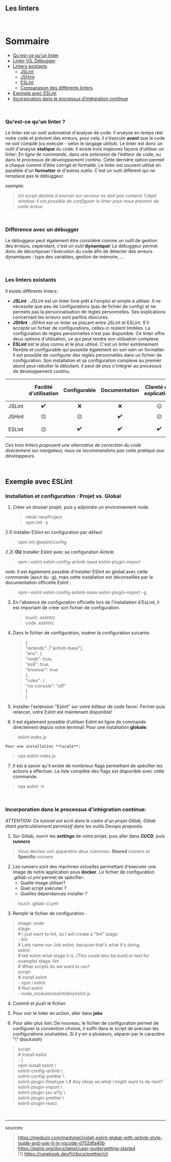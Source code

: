## Les linters 


<br/>


# Sommaire

- [Qu'est-ce qu'un linter](#whoisLinter)  
- [Linter VS. Débugger](#lintervsdebugger)  
- [Linters existants](#linterExistant)
  - [JSLint](#linterExistant)
  - [JSHint](#linterExistant)
  - [ESLint](#linterExistant)
  - [Comparaison des différents linters](#differenceBetween)
- [Exemple avec ESLint](#ESLint)
- [Incorporation dans le processus d'intégration continue](#IncorporationProccessIntegration)


<br/>


### Qu'est-ce qu'un linter ?  <a name="whoisLinter"></a>

Le linter est un outil automatisé d'analyse de code. Il analyse en temps réel notre code et prévient des erreurs, pour cela, il s'éxecute **avant** que le code ne soit compilé (ou exécuté - selon le langage utilisé). Le linter est donc un outil d'analyse **statique** du code. Il existe trois majeures façons d'utiliser un linter: En _ligne de commande_, dans une _extension_ de l'éditeur de code, ou dans le processus de _développement continu_. Cette dernière option permet à chaque commit d'être corrigé et formatté. 
Le linter est souvent utilisé en parallèle d'un **formatter** et d'autres outils. C'est un outil différent qui ne remplace pas le débuggeur. 

_exemple:_ 
> _Un script déstiné à tourner sur serveur ne doit pas contenir l'objet window. Il est possible de configurer le linter pour nous prévenir de cette erreur._ 

<br/>


### Différence avec un débugger <a name="lintervsdebugger"></a>

Le débuggeur peut également être considéré comme un outil de gestion des erreurs, cependant, c'est un outil **dynamique**! Le débuggeur permet donc de décomposer l'éxecution du code afin de détecter des erreurs dynamiques : type des variables, gestion de mémoire, ... 

<br/>


### Les linters existants  <a href="linterExistant"></a>

Il existe différents linters: 

* **JSLint** : JSLint est un linter livré prêt à l'emploi et simple à utiliser. Il ne nécessite que peu de configurations (pas de fichier de config) et ne permets pas la personnalisation de règles personnelles. Ses explications concernant les erreurs sont parfois obscures. 
* **JSHInt** : JSHint est un linter se plaçant entre JSLint et ESLint. S'il accepte un fichier de configurations, celles-ci restent limitées. La configuration de règles personnelles n'est pas disponible. Ce linter offre deux options d'utilisation, ce qui peut rendre son utilisation complexe. 
* **ESLint** est le plus connu et le plus utilisé. C'est un linter extrêmement flexible et configurable qui possède également en son sein un formatter. Il est possible de configurer des règles personnelles dans un fichier de configuration. Son installation et sa configuration complexe au premier abord peut rebutter le débutant. Il peut de plus s'intégrer au processus de développement continu.

<a href="differenceBetween"></a>

|        | Facilité d'utilisation | Configurable | Documentation | Clareté des explications | Extensible | Support ES6 / JSX |
|:------:|:----------------------:|:------------:|:-------------:|:------------------------:|:----------:|:-----------------:|
| JSLint |            ✔️           |       ❌      |       ❌       |             😐            |      ❌     |        ES6        |
| JSHint |            😐           |       😐      |       ✔️       |             😐            |      😐     |        ES6        |
| ESLint |            😐           |       ✔️      |       ✔️       |             ✔️            |      ✔️     |     ES6 + JSX     |

_Ces trois linters proposent une alternative de correction du code directement sur navigateur, nous ne recommandons pas cette pratique aux développeurs._ 

<br/>

<a name="#ESLint"></a>

## Exemple avec ESLint

### Installation et configuration : Projet vs. Global

1) Créer un dossier projet, puis y adjoindre un environnement node. 
   > mkdir newProject  
    npm init -y

2.1) Installer ESlint en configuration par défaut
   > npm init @eslint/config  
   
2.2) **OU** Installer Eslint avec sa configuration Airbnb
   > npm i eslint eslint-config-airbnb-base eslint-plugin-import

note: Il est également possible d'installer ESlint en global avec cette commande (ajout du -g), mais cette installation est déconseillée par la documentation officielle Eslint :  
   > npm i eslint eslint-config-airbnb-base eslint-plugin-import -g

3) En l'absence de configuration officielle lors de l'installation d'EsLint, il est important de créer son fichier de configuration. 
   > touch .eslintrc  
     code .eslintrc

4) Dans le fichier de configuration, insérer la configuration suivante: 

   > {  
  "extends": ["airbnb-base"],  
  "env": {  
    "node": true,  
    "es6": true,  
    "browser": true  
  },  
  "rules": {  
    "no-console": "off"  
  }  
}  

5) Installer l'extension "Eslint" sur votre éditeur de code favori. Fermer puis relancer, votre Eslint est maintenant disponible! 

6) Il est également possible d'utiliser Eslint en ligne de commande directement depuis votre terminal: 
    Pour une installation **globale**: 
> eslint index.js  

    Pour une installation **locale**: 
> npx eslint index.js  

7) Il est à savoir qu'il existe de nombreux flags permettant de spécifier les actions à effectuer. La liste complète des flags est disponible avec cette commande. 
> npx eslint -h

<br/>

<a name="#IncorporationProccessIntegration"></a>

### Incorporation dans le processus d'intégration continue: 


_ATTENTION: Ce tutoriel est écrit dans le cadre d'un projet Gitlab, Gitlab étant particulièrement permissif dans les outils Devops proposés._

<!-- Insert about GitHub actions -->

1) Sur Gitlab, ouvrir les **_settings_** de votre projet, puis aller dans **_CI/CD_**, 
    puis **_runners_**
 > Vous devriez voir apparaitre deux colonnes: **Shared** runners et **Specific** runners

2) Les runners sont des machines virtuelles permettant d'executer une image de notre application sous **docker**. Le fichier de configuration _.gitlab-ci.yml_ permet de spécifier: 
   - Quelle image utiliser?
   - Quel script exécuter ? 
   - Quelles dépendances installer ? 

  > touch .gitlab-ci.yml

3) Remplir le fichier de configuration : 
  > image: node  
    stage:  
    \# I just want to lint, so I will create a "lint" stage  
    \- lint  
    \# Lets name our Job eslint, because that's what it's doing.  
    eslint:  
    \# tell eslint what stage it is. (This could also be build or test for example)
    stage: lint   
    \# What scripts do we want to run?  
    script:  
    # install eslint  
    - npm i eslint  
    # Run eslint  
    - node_modules/eslint/bin/eslint.js  

4) Commit et push le fichier. 

5) Pour voir le linter en action, aller dans **jobs**  

6) Pour aller plus loin: De nouveau, le fichier de configuration permet de configurer la convention choisie, il suffit dans le script de préciser les configurations souhaitées. Si il y en a plusieurs, séparer par le caractère "\\" (_backslah_)

  > script:   
    \# Install eslint   
    - |    
    npm install eslint \   
    eslint-config-airbnb \   
    eslint-config-prettier \   
    eslint-plugin-flowtype \ # Any ideas on what I might want to do next?   
    eslint-plugin-import \   
    eslint-plugin-jsx-a11y \   
    eslint-plugin-prettier \   
    eslint-plugin-react   

<br/>

_ _ _ 

sources: 
> https://medium.com/medvine/install-eslint-global-with-airbnb-style-guide-and-use-it-in-vscode-d752dfa40b    
  https://eslint.org/docs/latest/user-guide/getting-started   
  [1] https://runebook.dev/fr/docs/prettier/cli
